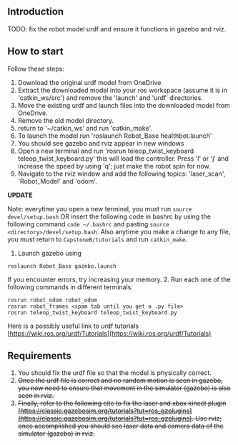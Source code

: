 ## Introduction

TODO: fix the robot model urdf and ensure it functions in gazebo and rviz.


## How to start

Follow these steps:

1. Download the original urdf model from OneDrive
2. Extract the downloaded model into your ros workspace (assume it is in 'catkin_ws/src') and remove the 'launch' and 'urdf' directories.
3. Move the existing urdf and launch files into the downloaded model from OneDrive.
4. Remove the old model directory.
5. return to '~/catkin_ws' and run 'catkin_make'.
6. To launch the model run 'roslaunch Robot_Base healthbot.launch'
7. You should see gazebo and rviz appear in new windows
8. Open a new terminal and run 'rosrun teleop_twist_keyboard teleop_twist_keyboard.py' this will load the controller. Press 'l' or 'j' and increase the speed by using 'q'; just make the robot spin for now.
9. Navigate to the rviz window and add the following topics: 'laser_scan', 'Robot_Model' and 'odom'.

**UPDATE**

Note: everytime you open a new terminal, you must run ``source devel/setup.bash`` OR insert the following code in bashrc by using the following command ``code ~/.bashrc`` and pasting ``source <directory>/devel/setup.bash``. Also anytime you make a change to any file, you must return to ``CapstoneB/tutorials`` and run ``catkin_make``.

1. Launch gazebo using
```
roslaunch Robot_Base gazebo.launch
```
If you encounter errors, try increasing your memory.
2. Run each one of the following commands in different terminals.
```
rosrun robot_odom robot_odom
rosrun robot_frames <spam tab until you get a .py file>
rosrun teleop_twist_keyboard teleop_twist_keyboard.py
```

Here is a possibly useful link to urdf tutorials [https://wiki.ros.org/urdf/Tutorials](https://wiki.ros.org/urdf/Tutorials)

## Requirements

1. You should fix the urdf file so that the model is physically correct.
2. ~~Once the urdf file is correct and no random motion is seen in gazebo, you now need to ensure that movement in the simulator (gazebo) is also seen in rviz.~~
3. ~~Finally, refer to the following cite to fix the laser and xbox kinect plugin [https://classic.gazebosim.org/tutorials?tut=ros_gzplugins](https://classic.gazebosim.org/tutorials?tut=ros_gzplugins). Use rviz; once accomplished you should see laser data and camera data of the simulator (gazebo) in rviz.~~
